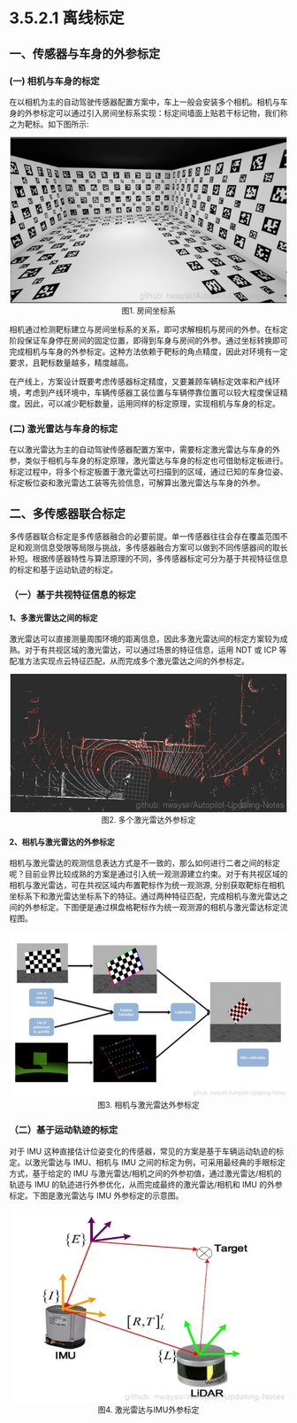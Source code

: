 # 3.5.2.1 离线标定

## 一、传感器与车身的外参标定

### (一) 相机与车身的标定

在以相机为主的自动驾驶传感器配置方案中，车上一般会安装多个相机。相机与车身的外参标定可以通过引入房间坐标系实现：标定间墙面上贴若干标记物，我们称之为靶标。如下图所示:

<div align=center>
<img src="./imgs/3.5.2.1.jpg" width="500" height="300"> 
</div>
<div align=center>图1. 房间坐标系 </div>

相机通过检测靶标建立与房间坐标系的关系，即可求解相机与房间的外参。在标定阶段保证车身停在房间的固定位置，即得到车身与房间的外参。通过坐标转换即可完成相机与车身的外参标定。这种方法依赖于靶标的角点精度，因此对环境有一定要求，且靶标数量越多，精度越高。

在产线上，方案设计既要考虑传感器标定精度，又要兼顾车辆标定效率和产线环境，考虑到产线环境中，车辆传感器工装位置与车辆停靠位置可以较大程度保证精度。因此，可以减少靶标数量，运用同样的标定原理，实现相机与车身的标定。

### (二) 激光雷达与车身的标定

在以激光雷达为主的自动驾驶传感器配置方案中，需要标定激光雷达与车身的外参，类似于相机与车身的标定原理，激光雷达与车身的标定也可借助标定板进行。标定过程中，将多个标定板置于激光雷达可扫描到的区域，通过已知的车身位姿、标定板位姿和激光雷达工装等先验信息，可解算出激光雷达与车身的外参。

## 二、多传感器联合标定

多传感器联合标定是多传感器融合的必要前提。单一传感器往往会存在覆盖范围不足和观测信息受限等局限与挑战，多传感器融合方案可以做到不同传感器间的取长补短。根据传感器特性与算法原理的不同，多传感器标定可分为基于共视特征信息的标定和基于运动轨迹的标定。

### （一）基于共视特征信息的标定

#### 1、多激光雷达之间的标定

激光雷达可以直接测量周围环境的距离信息，因此多激光雷达间的标定方案较为成熟。对于有共视区域的激光雷达，可以通过场景的特征信息，运用 NDT 或 ICP 等配准方法实现点云特征匹配，从而完成多个激光雷达之间的外参标定。

<div align=center>
<img src="./imgs/3.5.2.2.jpg" width="500" height="250"> 
</div>
<div align=center>图2. 多个激光雷达外参标定 </div>

#### 2、相机与激光雷达的外参标定

相机与激光雷达的观测信息表达方式是不一致的，那么如何进行二者之间的标定呢？目前业界比较成熟的方案是通过引入统一观测源建立约束。对于有共视区域的相机与激光雷达，可在共视区域内布置靶标作为统一观测源, 分别获取靶标在相机坐标系下和激光雷达坐标系下的特征。通过两种特征匹配，完成相机与激光雷达之间的外参标定。下图便是通过棋盘格靶标作为统一观测源的相机与激光雷达标定流程图。

<div align=center>
<img src="./imgs/3.5.2.3.jpg" width="500" height="300"> 
</div>
<div align=center>图3. 相机与激光雷达外参标定 </div>

### （二）基于运动轨迹的标定

对于 IMU 这种直接估计位姿变化的传感器，常见的方案是基于车辆运动轨迹的标定。以激光雷达与 IMU、相机与 IMU 之间的标定为例，可采用最经典的手眼标定方式，基于给定的 IMU 与激光雷达/相机之间的外参初值，通过激光雷达/相机的轨迹与 IMU 的轨迹进行外参优化，从而完成最终的激光雷达/相机和 IMU 的外参标定。下图是激光雷达与 IMU 外参标定的示意图。

<div align=center>
<img src="./imgs/3.5.2.4.jpg" width="500" height="350"> 
</div>
<div align=center>图4. 激光雷达与IMU外参标定 </div>